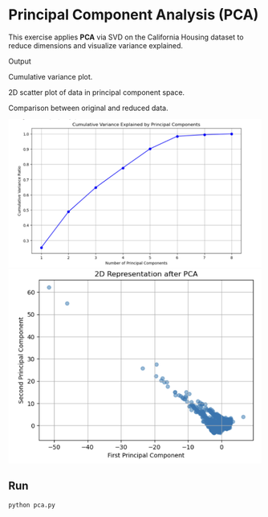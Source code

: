 # Principal Component Analysis (PCA)

This exercise applies **PCA** via SVD on the California Housing dataset to reduce dimensions and visualize variance explained.

Output

Cumulative variance plot.

2D scatter plot of data in principal component space.

Comparison between original and reduced data.


![output plot](https://raw.githubusercontent.com/mehrsamiz/LA-Course/main/docs/pca2.png)
![output plot](https://raw.githubusercontent.com/mehrsamiz/LA-Course/main/docs/pca1.png)

##  Run
```bash
python pca.py
